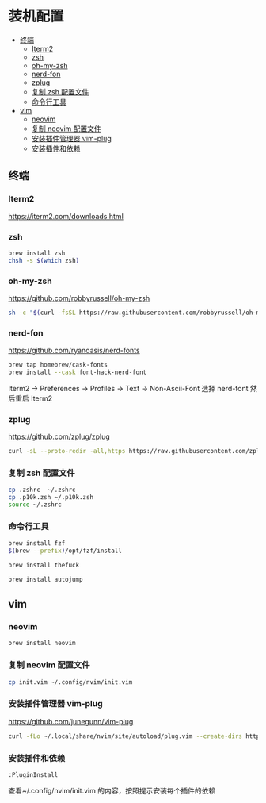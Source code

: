 # 装机配置

- [终端](#终端)
  - [Iterm2](#iterm2)
  - [zsh](#zsh)
  - [oh-my-zsh](#oh-my-zsh)
  - [nerd-fon](#nerd-fon)
  - [zplug](#zplug)
  - [复制 zsh 配置文件](#复制-zsh-配置文件)
  - [命令行工具](#命令行工具)
- [vim](#vim)
  - [neovim](#neovim)
  - [复制 neovim 配置文件](#复制-neovim-配置文件)
  - [安装插件管理器 vim-plug](#安装插件管理器-vim-plug)
  - [安装插件和依赖](#安装插件和依赖)

## 终端

### Iterm2

https://iterm2.com/downloads.html

### zsh

```sh
brew install zsh
chsh -s $(which zsh)
```

### oh-my-zsh

https://github.com/robbyrussell/oh-my-zsh

```sh
sh -c "$(curl -fsSL https://raw.githubusercontent.com/robbyrussell/oh-my-zsh/master/tools/install.sh)"
```

### nerd-fon

https://github.com/ryanoasis/nerd-fonts

```sh
brew tap homebrew/cask-fonts
brew install --cask font-hack-nerd-font
```

Iterm2 -> Preferences -> Profiles -> Text -> Non-Ascii-Font 选择 nerd-font 然后重启 Iterm2

### zplug

https://github.com/zplug/zplug

```sh
curl -sL --proto-redir -all,https https://raw.githubusercontent.com/zplug/installer/master/installer.zsh | zsh
```

### 复制 zsh 配置文件

```sh
cp .zshrc  ~/.zshrc
cp .p10k.zsh ~/.p10k.zsh
source ~/.zshrc
```

### 命令行工具

```sh
brew install fzf
$(brew --prefix)/opt/fzf/install

brew install thefuck

brew install autojump
```

## vim

### neovim

```sh
brew install neovim
```

### 复制 neovim 配置文件

```sh
cp init.vim ~/.config/nvim/init.vim
```

### 安装插件管理器 vim-plug

https://github.com/junegunn/vim-plug

```sh
curl -fLo ~/.local/share/nvim/site/autoload/plug.vim --create-dirs https://raw.githubusercontent.com/junegunn/vim-plug/master/plug.vim
```

### 安装插件和依赖

```vim
:PluginInstall
```

查看~/.config/nvim/init.vim 的内容，按照提示安装每个插件的依赖
